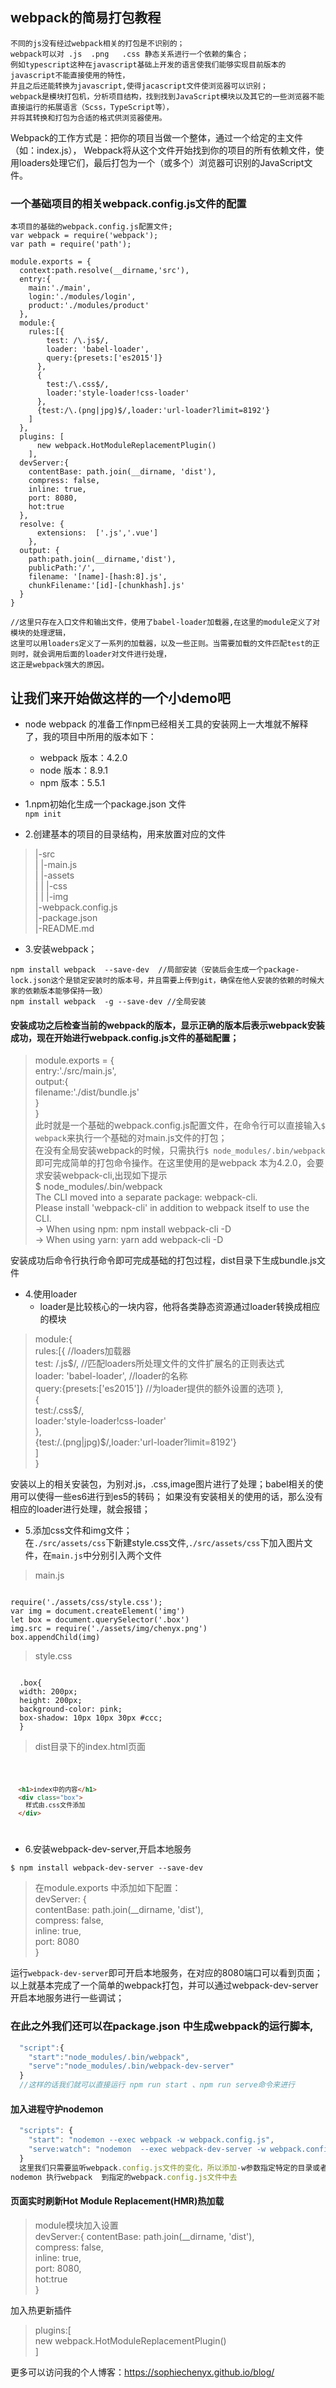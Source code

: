 webpack的简易打包教程
---------------------
```
不同的js没有经过webpack相关的打包是不识别的；
webpack可以对 .js  .png   .css 静态关系进行一个依赖的集合；
例如typescript这种在javascript基础上开发的语言使我们能够实现目前版本的javascript不能直接使用的特性，
并且之后还能转换为javascript,使得jacascript文件使浏览器可以识别；
webpack是模块打包机，分析项目结构，找到找到JavaScript模块以及其它的一些浏览器不能直接运行的拓展语言（Scss，TypeScript等），
并将其转换和打包为合适的格式供浏览器使用。 
```

Webpack的工作方式是：把你的项目当做一个整体，通过一个给定的主文件（如：index.js），
Webpack将从这个文件开始找到你的项目的所有依赖文件，使用loaders处理它们，最后打包为一个（或多个）浏览器可识别的JavaScript文件。

### 一个基础项目的相关webpack.config.js文件的配置
```
本项目的基础的webpack.config.js配置文件;
var webpack = require('webpack');
var path = require('path');

module.exports = {
  context:path.resolve(__dirname,'src'),
  entry:{
    main:'./main',
    login:'./modules/login',
    product:'./modules/product'
  },
  module:{
    rules:[{
        test: /\.js$/, 
        loader: 'babel-loader', 
        query:{presets:['es2015']}
      },
      {
        test:/\.css$/,
        loader:'style-loader!css-loader'
      },
      {test:/\.(png|jpg)$/,loader:'url-loader?limit=8192'}
    ]
  },
  plugins: [
      new webpack.HotModuleReplacementPlugin()
    ],
  devServer:{
    contentBase: path.join(__dirname, 'dist'),
    compress: false,
    inline: true,
    port: 8080,
    hot:true
  },
  resolve: {
      extensions:  ['.js','.vue'] 
    },
  output: {
    path:path.join(__dirname,'dist'),
    publicPath:'/',
    filename: '[name]-[hash:8].js',
    chunkFilename:'[id]-[chunkhash].js'
  }
}

//这里只存在入口文件和输出文件，使用了babel-loader加载器,在这里的module定义了对模块的处理逻辑，
这里可以用loaders定义了一系列的加载器，以及一些正则。当需要加载的文件匹配test的正则时，就会调用后面的loader对文件进行处理，
这正是webpack强大的原因。
```


## 让我们来开始做这样的一个小demo吧

* node webpack 的准备工作npm已经相关工具的安装网上一大堆就不解释了，我的项目中所用的版本如下：
  * webpack 版本：4.2.0
  * node 版本：8.9.1
  * npm 版本：5.5.1


* 1.npm初始化生成一个package.json 文件  
  ``npm init``

* 2.创建基本的项目的目录结构，用来放置对应的文件
> |-src  
> | |-main.js  
> | |-assets  
> | | |-css  
> | | |-img  
> |-webpack.config.js  
> |-package.json  
> |-README.md  


* 3.安装webpack；

```
npm install webpack  --save-dev  //局部安装（安装后会生成一个package-lock.json这个是锁定安装时的版本号，并且需要上传到git，确保在他人安装的依赖的时候大家的依赖版本能够保持一致）
npm install webpack  -g --save-dev //全局安装
```


#### 安装成功之后检查当前的webpack的版本，显示正确的版本后表示webpack安装成功，现在开始进行webpack.config.js文件的基础配置；

> module.exports = {  
>   entry:'./src/main.js',  
>   output:{  
>     filename:'./dist/bundle.js'  
>   }  
> }  
> 此时就是一个基础的webpack.config.js配置文件，在命令行可以直接输入`$ webpack`来执行一个基础的对main.js文件的打包；  
> 在没有全局安装webpack的时候，只需执行`$ node_modules/.bin/webpack`即可完成简单的打包命令操作。在这里使用的是webpack 
> 本为4.2.0，会要求安装webpack-cli,出现如下提示  
> $ node_modules/.bin/webpack  
> The CLI moved into a separate package: webpack-cli.  
> Please install 'webpack-cli' in addition to webpack itself to use the CLI.  
> -> When using npm: npm install webpack-cli -D  
> -> When using yarn: yarn add webpack-cli -D  

安装成功后命令行执行命令即可完成基础的打包过程，dist目录下生成bundle.js文件

* 4.使用loader
  * loader是比较核心的一块内容，他将各类静态资源通过loader转换成相应的模块
> module:{  
>   rules:[{                                //loaders加载器  
>        test: /\.js$/,                     //匹配loaders所处理文件的文件扩展名的正则表达式  
>        loader: 'babel-loader',            //loader的名称  
>       query:{presets:['es2015']}          //为loader提供的额外设置的选项
>      },  
>      {  
>        test:/\.css$/,  
>        loader:'style-loader!css-loader'  
>      },  
>      {test:/\.(png|jpg)$/,loader:'url-loader?limit=8192'}  
>    ]  
>  }  


安装以上的相关安装包，为别对.js，.css,image图片进行了处理；babel相关的使用可以使得一些es6进行到es5的转码；
如果没有安装相关的使用的话，那么没有相应的loader进行处理，就会报错；  

* 5.添加css文件和img文件；    
在`./src/assets/css`下新建style.css文件,`./src/assets/css`下加入图片文件，在`main.js`中分别引入两个文件

> main.js

<code>
require('./assets/css/style.css');  
var img = document.createElement('img')  
let box = document.querySelector('.box')  
img.src = require('./assets/img/chenyx.png')  
box.appendChild(img)  
</code>

> style.css

<code>
  .box{  
  width: 200px;  
  height: 200px;  
  background-color: pink;  
  box-shadow: 10px 10px 30px #ccc;  
  }  
</code>

> dist目录下的index.html页面

<code> 

```html
  <h1>index中的内容</h1>  
  <div class="box">   
    样式由.css文件添加   
  </div>  
```
 

</code>  

* 6.安装webpack-dev-server,开启本地服务

``$ npm install webpack-dev-server --save-dev ``

> 在module.exports 中添加如下配置：   
devServer: {  
    contentBase: path.join(__dirname, 'dist'),  
    compress: false,  
    inline: true,  
    port: 8080  
}  

运行`webpack-dev-server`即可开启本地服务，在对应的8080端口可以看到页面；
以上就基本完成了一个简单的webpack打包，并可以通过webpack-dev-server 开启本地服务进行一些调试；



### 在此之外我们还可以在package.json 中生成webpack的运行脚本,

```javascript
  "script":{  
    "start":"node_modules/.bin/webpack",  
    "serve":"node_modules/.bin/webpack-dev-server"  
  }  
  //这样的话我们就可以直接运行 npm run start 、npm run serve命令来进行
```

#### 加入进程守护nodemon

```javascript
  "scripts": {  
    "start": "nodemon --exec webpack -w webpack.config.js",  
    "serve:watch": "nodemon  --exec webpack-dev-server -w webpack.config.js"  
  }  
  这里我们只需要监听webpack.config.js文件的变化，所以添加-w参数指定特定的目录或者文件
nodemon 执行webpack  到指定的webpack.config.js文件中去
```


#### 页面实时刷新Hot Module Replacement(HMR)热加载

> module模块加入设置  
devServer:{
    contentBase: path.join(__dirname, 'dist'),  
    compress: false,  
    inline: true,  
    port: 8080,  
    hot:true  
  }

加入热更新插件

> plugins:[  
  new webpack.HotModuleReplacementPlugin()  
]  


更多可以访问我的个人博客：https://sophiechenyx.github.io/blog/


